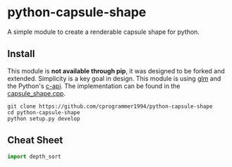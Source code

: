 # python-capsule-shape

A simple module to create a renderable capsule shape for python.

## Install

This module is **not available through pip**, it was designed to be forked and extended. Simplicity is a key goal in design. This module is using [glm](https://glm.g-truc.net/) and the Python's [c-api](https://docs.python.org/3/c-api/). The implementation can be found in the [capsule_shape.cpp](capsule_shape.cpp).

```
git clone https://github.com/cprogrammer1994/python-capsule-shape
cd python-capsule-shape
python setup.py develop
```

## Cheat Sheet

```py
import depth_sort
```
